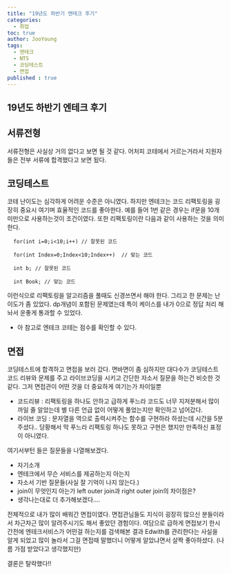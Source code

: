 ```yaml
---
title: "19년도 하반기 엔테크 후기"
categories: 
  - 취업
toc: true
author: JooYoung
tags: 
  - 엔테크
  - NTS
  - 코딩테스트
  - 면접
published : true
---
```


## 19년도 하반기 엔테크 후기

## 서류전형 

서류전형은 사실상 거의 없다고 보면 될 것 같다. 어처피 코테에서 거르는거라서 지원자들은 전부 서류에 합격했다고 보면 됬다. 

## 코딩테스트

코테 난이도는 심각하게 어려운 수준은 아니였다. 하지만 엔테크는 코드 리팩토링을 굉장히 중요시 여기며 효율적인 코드를 좋아한다. 예를 들어 1번 같은 경우는 if문을 10개 미만으로 사용하는것이 조건이였다. 또한 리팩토링이란 다음과 같이 사용하는 것을 의미한다. 

```
  for(int i=0;i<10;i++) // 잘못된 코드

  for(int Index=0;Index<10;Index++)  // 맞는 코드

  int b; // 잘못된 코드

  int Book; // 맞는 코드
```

이런식으로 리팩토링을 알고리즘을 풀때도 신경쓰면서 해야 한다. 
그리고 한 문제는 난이도가 좀 있었다. dp개념이 포함된 문제였는데 특이 케이스를 내가 0으로 정답 처리 해놔서 운좋게 통과할 수 있었다. 

- 아 참고로 엔테크 코테는 점수를 확인할 수 있다. 


## 면접

코딩테스트에 합격하고 면접을 보러 갔다. 면바면이 좀 심하지만 대다수가 코딩테스트 코드 리뷰와 문제를 주고 라이브코딩을 시키고 간단한 자소서 질문을 하는건 비슷한 것 같다. 그저 면접관이 어떤 것을 더 중요하게 여기는가 차이일뿐

- 코드리뷰 : 리팩토링을 하나도 안하고 급하게 푸느라 코드도 너무 지저분해서 많이 까일 줄 알았는데 별 다른 언급 없이 어떻게 풀었는지만 확인하고 넘어갔다. 
- 라이브 코딩 : 문자열을 역으로 출력시켜주는 함수를 구현하라 하셨는데 시간을 5분 주셨다.. 당황해서 막 푸느라 리팩토링 하나도 못하고 구현은 했지만 만족하신 표정이 아니였다. 

여기서부턴 들은 질문들을 나열해보겠다. 
- 자기소개
- 엔테크에서 무슨 서비스를 제공하는지 아는지
- 자소서 기반 질문들(사실 잘 기억이 나지 않는다.)
- join이 무엇인지 아는가 left outer join과 right outer join의 차이점은?
- 생각나는대로 더 추가해보겠다....



전체적으로 내가 많이 배워간 면접이였다. 면접관님들도 지식이 굉장히 많으신 분들이라서 차근차근 많이 알려주시기도 해서 좋았던 경험이다. 
여담으로 급하게 면접보기 한시간전에 엔테크서비스가 어떤걸 하는지를 검색해본 결과 Edwith를 관리한다는 사실을 알게 되었고 많이 놀라서 그걸 면접때 말했더니 어떻게 알았냐면서 살짝 좋아하셨다. (나름 가점 받았다고 생각했지만) 

결론은 탈락했다!! 
